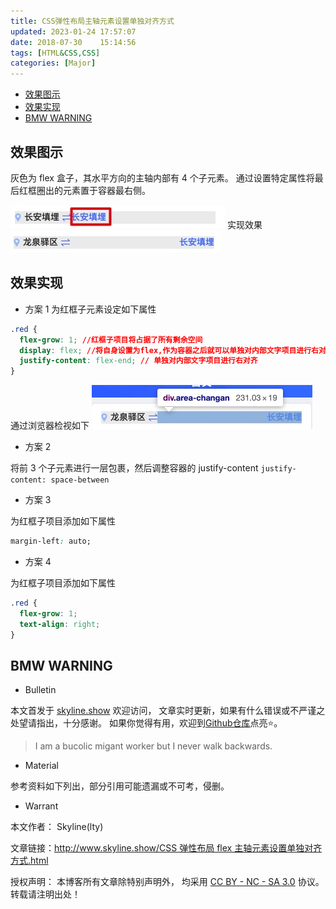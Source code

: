 ```yaml
---
title: CSS弹性布局主轴元素设置单独对齐方式
updated: 2023-01-24	17:57:07
date: 2018-07-30	15:14:56
tags: [HTML&CSS,CSS]
categories: [Major]
---
```

            
            

<!-- @import "[TOC]" {cmd="toc" depthFrom=1 depthTo=6 orderedList=false} -->

<!-- code_chunk_output -->

  - [效果图示](#效果图示)
  - [效果实现](#效果实现)
  - [BMW WARNING](#bmw-warning)


<!-- /code_chunk_output -->

## 效果图示

灰色为 flex 盒子，其水平方向的主轴内部有 4 个子元素。
通过设置特定属性将最后红框圈出的元素置于容器最右侧。

![CSS弹性布局flex主轴元素设置单独对齐方式20220617145752](https://raw.githubusercontent.com/skylinety/blog-pics/master/imgs/CSS%E5%BC%B9%E6%80%A7%E5%B8%83%E5%B1%80flex%E4%B8%BB%E8%BD%B4%E5%85%83%E7%B4%A0%E8%AE%BE%E7%BD%AE%E5%8D%95%E7%8B%AC%E5%AF%B9%E9%BD%90%E6%96%B9%E5%BC%8F20220617145752.png)
实现效果
![CSS弹性布局flex主轴元素设置单独对齐方式20220617145350](https://raw.githubusercontent.com/skylinety/blog-pics/master/imgs/CSS%E5%BC%B9%E6%80%A7%E5%B8%83%E5%B1%80flex%E4%B8%BB%E8%BD%B4%E5%85%83%E7%B4%A0%E8%AE%BE%E7%BD%AE%E5%8D%95%E7%8B%AC%E5%AF%B9%E9%BD%90%E6%96%B9%E5%BC%8F20220617145350.png)

## 效果实现

- 方案 1
  为红框子元素设定如下属性

```css
.red {
  flex-grow: 1; //红框子项目将占据了所有剩余空间
  display: flex; //将自身设置为flex,作为容器之后就可以单独对内部文字项目进行右对齐
  justify-content: flex-end; // 单独对内部文字项目进行右对齐
}
```

通过浏览器检视如下
![CSS弹性布局flex主轴元素设置单独对齐方式20220617150203](https://raw.githubusercontent.com/skylinety/blog-pics/master/imgs/CSS%E5%BC%B9%E6%80%A7%E5%B8%83%E5%B1%80flex%E4%B8%BB%E8%BD%B4%E5%85%83%E7%B4%A0%E8%AE%BE%E7%BD%AE%E5%8D%95%E7%8B%AC%E5%AF%B9%E9%BD%90%E6%96%B9%E5%BC%8F20220617150203.png)

- 方案 2

将前 3 个子元素进行一层包裹，然后调整容器的 justify-content
`justify-content: space-between`

- 方案 3

为红框子项目添加如下属性

```css
margin-left: auto;
```

- 方案 4

为红框子项目添加如下属性

```css
.red {
  flex-grow: 1;
  text-align: right;
}
```

## BMW WARNING
<!--more-->

- Bulletin

本文首发于 [skyline.show](http://www.skyline.show) 欢迎访问，
文章实时更新，如果有什么错误或不严谨之处望请指出，十分感谢。
如果你觉得有用，欢迎到[Github仓库](https://github.com/skylinety/Blog)点亮⭐️。

> I am a bucolic migant worker but I never walk backwards.

- Material

参考资料如下列出，部分引用可能遗漏或不可考，侵删。

>

- Warrant

本文作者： Skyline(lty)

文章链接：[http://www.skyline.show/CSS 弹性布局 flex 主轴元素设置单独对齐方式.html](http://www.skyline.show/CSS弹性布局flex主轴元素设置单独对齐方式.html)

授权声明： 本博客所有文章除特别声明外， 均采用 [CC BY - NC - SA 3.0](https://creativecommons.org/licenses/by-nc-sa/3.0/deed.zh) 协议。 转载请注明出处！
